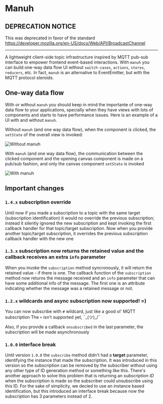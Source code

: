 # Manuh

## DEPRECATION NOTICE

This was deprecated in favor of the standard https://developer.mozilla.org/en-US/docs/Web/API/BroadcastChannel

------

A lightweight client-side topic infrastructure inspired by MQTT pub-sub interface to empower frontend event-based interactions. With `manuh` you can build one-way data flow UI without `switch-cases`, `actions`, `stores`, `reducers`, etc. In fact, `manuh` is an alternative to EventEmitter, but with the MQTT protocol steroids.

## One-way data flow

With or without `manuh` you should keep in mind the importante of one-way data flow to your applications, specially when they have views with lots of components and starts to have performance issues. Here is an example of a UI with and without `manuh`. 

Without `manuh` (and one way data flow), when the component is clicked, the `setState` of the overall view is invoked:

![Without manuh](https://res.cloudinary.com/lexana/image/upload/v1524625621/detalhamento-sem-manuh.gif)

With `manuh` (and one way data flow), the communication between the clicked component and the opening canvas component is made on a pub/sub fashion, and only the canvas component `setState` is invoked

![With manuh](https://res.cloudinary.com/lexana/image/upload/v1524625630/detalhamento-com-manuh.gif)

## Important changes

### `1.4.x` subscription override

Until now if you made a subscription to a topic with the same target (subscription identification) it would no override the previous subscription; instead it silently ignored the new subscription and kept invoking the first
callback handler for that topic/target subscription. Now when you provide another topic/target subscription, it
overrides the previous subscription callback handler with the new one

### `1.3.x` subscription now returns the retained value and the callback receives an extra `info` parameter

When you invoke the `subscription` method syncronously, it will return the retained value - if there is one.
The callback function of the `subscription` method now returns the message received and an `info`  parameter that can have some additional info of the message. The first one is an attribute indicating whether the message was a retained message or not.

### `1.2.x` wildcards and async subscription now supported! =)

You can now subscribe with `#` wildcard, just like a good ol' MQTT subscription
The `+` isn't supported yet, ¯\_(ツ)_/¯

Also, if you provide a callback `onsubscribed` in the last parameter, the subscription will be made asynchronously

### `1.0.0` interface break

Until version `1.0.0` the `subscribe` method didn't had a **target** parameter, identifying the instance that made the subscription. It was introduced in this version so the subscription can be removed by the subscriber without using any other type of ID generation method or something like this.
There's another approach to solve this problem that is returning an *subscription ID* when the subscription is made so the subscriber could unsubscribe using this ID. For the sake of simplicity, we decied to use an instance based identification, but this introduced an interface break because now the subscription has 3 parameters instead of 2.
